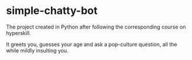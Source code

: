 # simple-chatty-bot
The project created in Python after following the corresponding course on hyperskill.

It greets you, guesses your age and ask a pop-culture question, all the while mildly insulting you.
